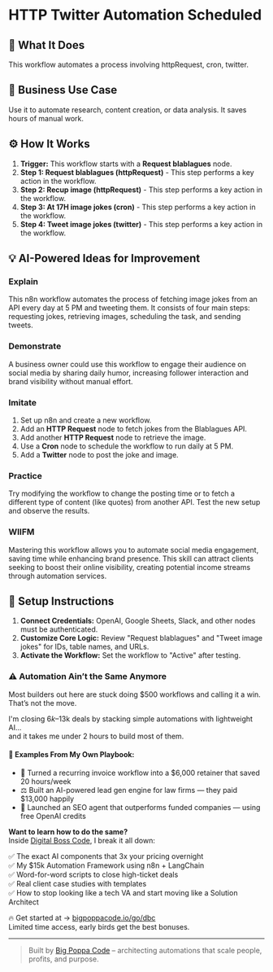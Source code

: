 # HTTP Twitter Automation Scheduled

## 🚀 What It Does
This workflow automates a process involving httpRequest, cron, twitter.

## 💼 Business Use Case
Use it to automate research, content creation, or data analysis. It saves hours of manual work.

## ⚙️ How It Works
1.  **Trigger:** This workflow starts with a **Request blablagues** node.
2. **Step 1: Request blablagues (httpRequest)** - This step performs a key action in the workflow.
3. **Step 2: Recup image (httpRequest)** - This step performs a key action in the workflow.
4. **Step 3: At 17H image jokes (cron)** - This step performs a key action in the workflow.
5. **Step 4: Tweet image jokes (twitter)** - This step performs a key action in the workflow.

## 💡 AI-Powered Ideas for Improvement
### Explain
This n8n workflow automates the process of fetching image jokes from an API every day at 5 PM and tweeting them. It consists of four main steps: requesting jokes, retrieving images, scheduling the task, and sending tweets.

### Demonstrate
A business owner could use this workflow to engage their audience on social media by sharing daily humor, increasing follower interaction and brand visibility without manual effort. 

### Imitate
1. Set up n8n and create a new workflow.
2. Add an **HTTP Request** node to fetch jokes from the Blablagues API.
3. Add another **HTTP Request** node to retrieve the image.
4. Use a **Cron** node to schedule the workflow to run daily at 5 PM.
5. Add a **Twitter** node to post the joke and image.

### Practice
Try modifying the workflow to change the posting time or to fetch a different type of content (like quotes) from another API. Test the new setup and observe the results.

### WIIFM
Mastering this workflow allows you to automate social media engagement, saving time while enhancing brand presence. This skill can attract clients seeking to boost their online visibility, creating potential income streams through automation services.

## 🔧 Setup Instructions
1. **Connect Credentials:** OpenAI, Google Sheets, Slack, and other nodes must be authenticated.
2. **Customize Core Logic:** Review "Request blablagues" and "Tweet image jokes" for IDs, table names, and URLs.
3. **Activate the Workflow:** Set the workflow to "Active" after testing.

### ⚠️ Automation Ain’t the Same Anymore

Most builders out here are stuck doing $500 workflows and calling it a win.  
That’s not the move.  

I'm closing $6k–$13k deals by stacking simple automations with lightweight AI...  
and it takes me under 2 hours to build most of them.

#### 🧠 Examples From My Own Playbook:
- 🔁 Turned a recurring invoice workflow into a $6,000 retainer that saved 20 hours/week  
- ⚖️ Built an AI-powered lead gen engine for law firms — they paid $13,000 happily  
- 🚀 Launched an SEO agent that outperforms funded companies — using free OpenAI credits  

**Want to learn how to do the same?**  
Inside [Digital Boss Code](https://bigpoppacode.io/go/dbc), I break it all down:

✅ The exact AI components that 3x your pricing overnight  
✅ My $15k Automation Framework using n8n + LangChain  
✅ Word-for-word scripts to close high-ticket deals  
✅ Real client case studies with templates  
✅ How to stop looking like a tech VA and start moving like a Solution Architect  

🔥 Get started at → [bigpoppacode.io/go/dbc](https://bigpoppacode.io/go/dbc)  
Limited time access, early birds get the best bonuses.

---
> Built by [Big Poppa Code](https://bigpoppacode.io) – architecting automations that scale people, profits, and purpose.
